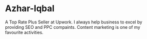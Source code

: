 # Azhar-Iqbal
A Top Rate Plus Seller at Upwork. I always help business to excel by providing SEO and PPC compaints. Content marketing is one of my favourite activities. 
